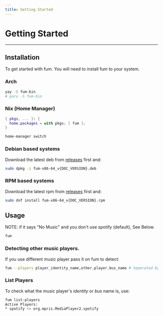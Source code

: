 ```yaml
---
title: Getting Started
---
```


# Getting Started

---

## Installation

To get started with fum. You will need to install fum to your system.

### Arch

```bash
yay -S fum-bin
# paru -S fum-bin
```

### Nix (Home Manager)

```nix
{ pkgs, ... }: {
  home.packages = with pkgs; [ fum ];
}
```

```bash
home-manager switch
```

### Debian based systems

Download the latest deb from [releases](https://github.com/qxb3/fum/releases) first and:

```bash
sudo dpkg -i fum-x86-64_v{DOC_VERSION}.deb
```

### RPM based systems

Download the latest rpm from [releases](https://github.com/qxb3/fum/releases) first and:

```bash
sudo dnf install fum-x86-64_v{DOC_VERSION}.rpm
```

## Usage

NOTE: if it says "No Music" and you don't use spotify (default), See Below.

```bash
fum
```

### Detecting other music players.

If you use different music player pass it on fum to detect:

```bash
fum --players player_identity_name,other.player.bus_name # Seperated by comma and can use identity name or bus name.
```

### List Players

To check what the music player's *identity* or *bus* name is, use:

```bash
fum list-players
Active Players:
* spotify ~> org.mpris.MediaPlayer2.spotify
```
